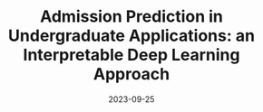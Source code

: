 ---
title: "Admission Prediction in Undergraduate Applications: an Interpretable Deep Learning Approach"
collection: publications
date: 2023-09-25
venue: 'IEEE International Conference on Transdisciplinary AI'
paperurl: 'https://ieeexplore.ieee.org/abstract/document/10387593'
authors: '**Amisha Priyadarshini**, Sergio Gago-Masague'
category: conferences

---